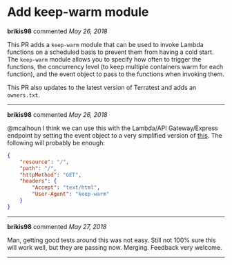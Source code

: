 # Add keep-warm module

**brikis98** commented *May 26, 2018*

This PR adds a `keep-warm` module that can be used to invoke Lambda functions on a scheduled basis to prevent them from having a cold start. The `keep-warm` module allows you to specify how often to trigger the functions, the concurrency level (to keep multiple containers warm for each function), and the event object to pass to the functions when invoking them.

This PR also updates to the latest version of Terratest and adds an `owners.txt`.
<br />
***


**brikis98** commented *May 26, 2018*

@mcalhoun I think we can use this with the Lambda/API Gateway/Express endpoint by setting the event object to a very simplified version of [this](https://serverless.com/framework/docs/providers/aws/events/apigateway/#example-lambda-proxy-event-default). The following will probably be enough:

```json
{
    "resource": "/",
    "path": "/",
    "httpMethod": "GET",
    "headers": {
        "Accept": "text/html",
        "User-Agent": "keep-warm"
    }
}
```
***

**brikis98** commented *May 27, 2018*

Man, getting good tests around this was not easy. Still not 100% sure this will work well, but they are passing now. Merging. Feedback very welcome.
***

